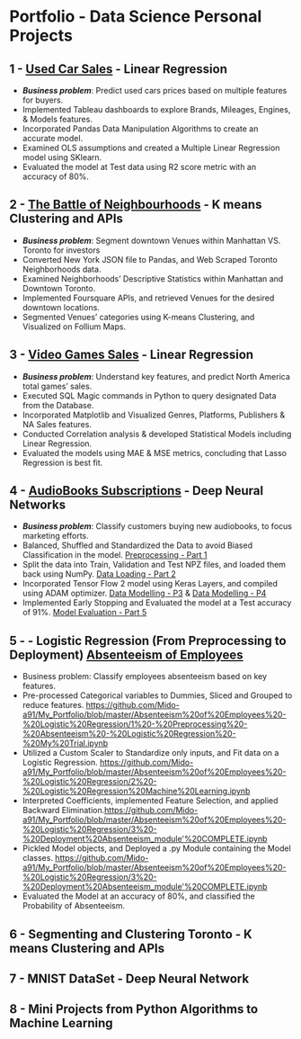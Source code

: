 # Portfolio - Data Science Personal Projects

## 1 - [Used Car Sales](https://nbviewer.jupyter.org/github/Mido-a91/Portfolio/blob/master/Used%20Cars%20Sales%20-%20Linear%20Regression.ipynb) - Linear Regression 
* ***Business problem***: Predict used cars prices based on multiple features for buyers.
* Implemented Tableau dashboards to explore Brands, Mileages, Engines, & Models features.
* Incorporated Pandas Data Manipulation Algorithms to create an accurate model.
* Examined OLS assumptions and created a Multiple Linear Regression model using SKlearn.
* Evaluated the model at Test data using R2 score metric with an accuracy of 80%.

## 2 - [The Battle of Neighbourhoods](https://nbviewer.jupyter.org/github/Mido-a91/The_Battle_of_Neighborhoods/blob/f71e23e66f3ef01751a8a7233e945f2906f691bd/The_Battle_of_Neighborhoods%20Notebook.ipynb) - K means Clustering and APIs 
* ***Business problem***: Segment downtown Venues within Manhattan VS. Toronto for investors
* Converted New York JSON file to Pandas, and Web Scraped Toronto Neighborhoods data.
* Examined Neighborhoods’ Descriptive Statistics within Manhattan and Downtown Toronto.
* Implemented Foursquare APIs, and retrieved Venues for the desired downtown locations.
* Segmented Venues’ categories using K-means Clustering, and Visualized on Follium Maps.

## 3 - [Video Games Sales](https://nbviewer.jupyter.org/github/Mido-a91/Portfolio/blob/master/Video%20Games%20Sales%20Final%20Project%20-%20Linear%20Regression.ipynb)  - Linear Regression 
* ***Business problem***: Understand key features, and predict North America total games’ sales.
* Executed SQL Magic commands in Python to query designated Data from the Database.
* Incorporated Matplotlib and Visualized Genres, Platforms, Publishers & NA Sales features.
* Conducted Correlation analysis & developed Statistical Models including Linear Regression.
* Evaluated the models using MAE & MSE metrics, concluding that Lasso Regression is best fit.

## 4 - [AudioBooks Subscriptions](https://nbviewer.jupyter.org/github/Mido-a91/My_Portfolio/tree/master/AudioBooks%20Subscriptions%20-%20Deep%20Neural%20Network) - Deep Neural Networks 
* ***Business problem***: Classify customers buying new audiobooks, to focus marketing efforts. 
* Balanced, Shuffled and Standardized the Data to avoid Biased Classification in the model. [Preprocessing - Part 1](https://nbviewer.jupyter.org/github/Mido-a91/My_Portfolio/blob/master/AudioBooks%20Subscriptions%20-%20Deep%20Neural%20Network/1%20-%20Audiobooks_Preprocessing_with_comments.ipynb)
* Split the data into Train, Validation and Test NPZ files, and loaded them back using NumPy. [Data Loading - Part 2](https://nbviewer.jupyter.org/github/Mido-a91/My_Portfolio/blob/master/AudioBooks%20Subscriptions%20-%20Deep%20Neural%20Network/2%20-%20Audiobooks_Machine_Learning_Part1_with_comments.ipynb)
* Incorporated Tensor Flow 2 model using Keras Layers, and compiled using ADAM optimizer. [Data Modelling - P3](https://nbviewer.jupyter.org/github/Mido-a91/My_Portfolio/blob/master/AudioBooks%20Subscriptions%20-%20Deep%20Neural%20Network/3%20-%20Audiobooks_Machine_Learning_Part2_with_comments.ipynb) & [Data Modelling - P4](https://nbviewer.jupyter.org/github/Mido-a91/My_Portfolio/blob/master/AudioBooks%20Subscriptions%20-%20Deep%20Neural%20Network/4%20-%20Audiobooks_Machine_Learning_Part3_with_comments.ipynb)
* Implemented Early Stopping and Evaluated the model at a Test accuracy of 91%. [Model Evaluation - Part 5](https://nbviewer.jupyter.org/github/Mido-a91/My_Portfolio/blob/master/AudioBooks%20Subscriptions%20-%20Deep%20Neural%20Network/5%20-%20Audiobooks_Machine_Learning_Part4_with_comments.ipynb)

## 5 -  - Logistic Regression (From Preprocessing to Deployment) [Absenteeism of Employees](https://nbviewer.jupyter.org/github/Mido-a91/My_Portfolio/tree/master/Absenteeism%20of%20Employees%20-%20Logistic%20Regression)
* Business problem: Classify employees absenteeism based on key features. 
* Pre-processed Categorical variables to Dummies, Sliced and Grouped to reduce features. https://github.com/Mido-a91/My_Portfolio/blob/master/Absenteeism%20of%20Employees%20-%20Logistic%20Regression/1%20-%20Preprocessing%20-%20Absenteeism%20-%20Logistic%20Regression%20-%20My%20Trial.ipynb
* Utilized a Custom Scaler to Standardize only inputs, and Fit data on a Logistic Regression. https://github.com/Mido-a91/My_Portfolio/blob/master/Absenteeism%20of%20Employees%20-%20Logistic%20Regression/2%20-%20Logistic%20Regression%20Machine%20Learning.ipynb
* Interpreted Coefficients, implemented Feature Selection, and applied Backward Elimination.https://github.com/Mido-a91/My_Portfolio/blob/master/Absenteeism%20of%20Employees%20-%20Logistic%20Regression/3%20-%20Deployment%20Absenteeism_module'%20COMPLETE.ipynb
* Pickled Model objects, and Deployed a .py Module containing the Model classes. https://github.com/Mido-a91/My_Portfolio/blob/master/Absenteeism%20of%20Employees%20-%20Logistic%20Regression/3%20-%20Deployment%20Absenteeism_module'%20COMPLETE.ipynb
* Evaluated the Model at an accuracy of 80%, and classified the Probability of Absenteeism.


## 6 - Segmenting and Clustering Toronto - K means Clustering and APIs

## 7 - MNIST DataSet - Deep Neural Network

## 8 - Mini Projects from Python Algorithms to Machine Learning
